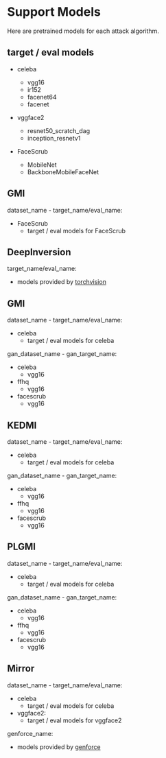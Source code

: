 
# Support Models

Here are pretrained models for each attack algorithm.

## target / eval models

+ celeba
    + vgg16
    + ir152
    + facenet64
    + facenet

+ vggface2
    + resnet50_scratch_dag
    + inception_resnetv1

+ FaceScrub
    + MobileNet
    + BackboneMobileFaceNet

## GMI

dataset_name - target_name/eval_name:

+ FaceScrub
    + target / eval models for FaceScrub

## DeepInversion

target_name/eval_name:
+ models provided by [torchvision](https://pytorch.org/vision/0.15/models.html)

## GMI

dataset_name - target_name/eval_name:

+ celeba
    + target / eval models for celeba

gan_dataset_name - gan_target_name:

+ celeba
    + vgg16
+ ffhq
    + vgg16
+ facescrub
    + vgg16

## KEDMI

dataset_name - target_name/eval_name:

+ celeba
    + target / eval models for celeba

gan_dataset_name - gan_target_name:

+ celeba
    + vgg16
+ ffhq
    + vgg16
+ facescrub
    + vgg16

## PLGMI

dataset_name - target_name/eval_name:

+ celeba
    + target / eval models for celeba

gan_dataset_name - gan_target_name:

+ celeba
    + vgg16
+ ffhq
    + vgg16
+ facescrub
    + vgg16

## Mirror

dataset_name - target_name/eval_name:

+ celeba
    + target / eval models for celeba
+ vggface2:
    + target / eval models for vggface2

genforce_name:

+ models provided by [genforce](https://github.com/genforce/genforce)